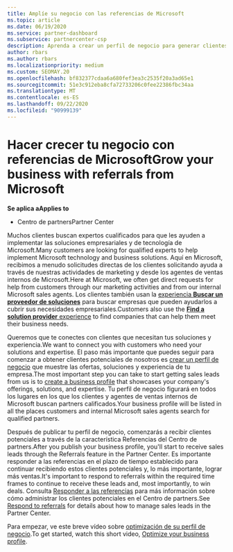 ```yaml
---
title: Amplíe su negocio con las referencias de Microsoft
ms.topic: article
ms.date: 06/19/2020
ms.service: partner-dashboard
ms.subservice: partnercenter-csp
description: Aprenda a crear un perfil de negocio para generar clientes potenciales de ventas a través de la característica de referencias del centro de Partners y, a continuación, para responder a estas referencias.
author: rbars
ms.author: rbars
ms.localizationpriority: medium
ms.custom: SEOMAY.20
ms.openlocfilehash: bf832377cdaa6a680fef3ea3c2535f20a3ad65e1
ms.sourcegitcommit: 51e3c912eba8cfa72733206c0fee22386fbc34aa
ms.translationtype: MT
ms.contentlocale: es-ES
ms.lasthandoff: 09/22/2020
ms.locfileid: "90999139"
---
```

# <a name="grow-your-business-with-referrals-from-microsoft"></a><span data-ttu-id="e0327-103">Hacer crecer tu negocio con referencias de Microsoft</span><span class="sxs-lookup"><span data-stu-id="e0327-103">Grow your business with referrals from Microsoft</span></span>

<span data-ttu-id="e0327-104">**Se aplica a**</span><span class="sxs-lookup"><span data-stu-id="e0327-104">**Applies to**</span></span>

- <span data-ttu-id="e0327-105">Centro de partners</span><span class="sxs-lookup"><span data-stu-id="e0327-105">Partner Center</span></span>

<span data-ttu-id="e0327-106">Muchos clientes buscan expertos cualificados para que les ayuden a implementar las soluciones empresariales y de tecnología de Microsoft.</span><span class="sxs-lookup"><span data-stu-id="e0327-106">Many customers are looking for qualified experts to help implement Microsoft technology and business solutions.</span></span> <span data-ttu-id="e0327-107">Aquí en Microsoft, recibimos a menudo solicitudes directas de los clientes solicitando ayuda a través de nuestras actividades de marketing y desde los agentes de ventas internos de Microsoft.</span><span class="sxs-lookup"><span data-stu-id="e0327-107">Here at Microsoft, we often get direct requests for help from customers through our marketing activities and from our internal Microsoft sales agents.</span></span> <span data-ttu-id="e0327-108">Los clientes también usan la [experiencia **Buscar un proveedor de soluciones**](https://www.microsoft.com/solution-providers/search) para buscar empresas que pueden ayudarlos a cubrir sus necesidades empresariales.</span><span class="sxs-lookup"><span data-stu-id="e0327-108">Customers also use the [**Find a solution provider** experience](https://www.microsoft.com/solution-providers/search) to find companies that can help them meet their business needs.</span></span> 

<span data-ttu-id="e0327-109">Queremos que te conectes con clientes que necesitan tus soluciones y experiencia.</span><span class="sxs-lookup"><span data-stu-id="e0327-109">We want to connect you with customers who need your solutions and expertise.</span></span> <span data-ttu-id="e0327-110">El paso más importante que puedes seguir para comenzar a obtener clientes potenciales de nosotros es [crear un perfil de negocio](create-a-marketing-profile.md) que muestre las ofertas, soluciones y experiencia de tu empresa.</span><span class="sxs-lookup"><span data-stu-id="e0327-110">The most important step you can take to start getting sales leads from us is to [create a business profile](create-a-marketing-profile.md) that showcases your company's offerings, solutions, and expertise.</span></span> <span data-ttu-id="e0327-111">Tu perfil de negocio figurará en todos los lugares en los que los clientes y agentes de ventas internos de Microsoft buscan partners calificados.</span><span class="sxs-lookup"><span data-stu-id="e0327-111">Your business profile will be listed in all the places customers and internal Microsoft sales agents search for qualified partners.</span></span> 

 <span data-ttu-id="e0327-112">Después de publicar tu perfil de negocio, comenzarás a recibir clientes potenciales a través de la característica Referencias del Centro de partners.</span><span class="sxs-lookup"><span data-stu-id="e0327-112">After you publish your business profile, you'll start to receive sales leads through the Referrals feature in the Partner Center.</span></span> <span data-ttu-id="e0327-113">Es importante responder a las referencias en el plazo de tiempo establecido para continuar recibiendo estos clientes potenciales y, lo más importante, lograr más ventas.</span><span class="sxs-lookup"><span data-stu-id="e0327-113">It's important to respond to referrals within the required time frames to continue to receive these leads and, most importantly, to win deals.</span></span> <span data-ttu-id="e0327-114">Consulta [Responder a las referencias](manage-leads.md) para más información sobre cómo administrar los clientes potenciales en el Centro de partners.</span><span class="sxs-lookup"><span data-stu-id="e0327-114">See [Respond to referrals](manage-leads.md) for details about how to manage sales leads in the Partner Center.</span></span>  


<span data-ttu-id="e0327-115">Para empezar, ve este breve vídeo sobre [optimización de su perfil de negocio](https://player.vimeo.com/video/252788046).</span><span class="sxs-lookup"><span data-stu-id="e0327-115">To get started, watch this short video, [Optimize your business profile](https://player.vimeo.com/video/252788046).</span></span>
